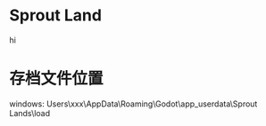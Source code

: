 # Sprout Land
hi

# 存档文件位置
windows:  Users\xxx\AppData\Roaming\Godot\app_userdata\Sprout Lands\load

